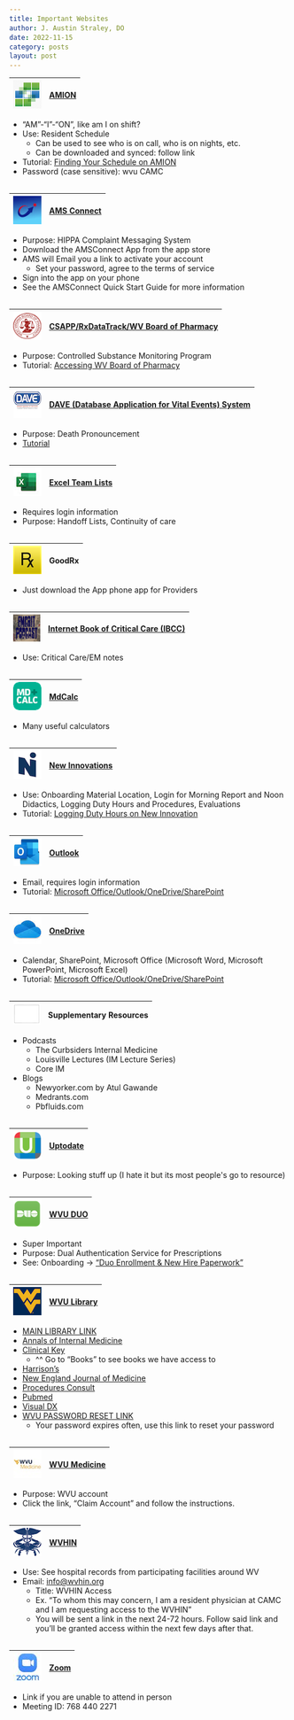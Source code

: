 ```yaml
---
title: Important Websites
author: J. Austin Straley, DO
date: 2022-11-15
category: posts
layout: post
---
```




| ![AMION](/assets/internguide/amionapppic.png) | [AMION][1] |
| ------- | ------- |

- “AM”-“I”-“ON”, like am I on shift?
- Use: Resident Schedule
    - Can be used to see who is on call, who is on nights, etc.
    - Can be downloaded and synced: follow link
- Tutorial: [Finding Your Schedule on AMION][7]
- Password (case sensitive): wvu CAMC<br><br>

|![AMS](/assets/internguide/amsapppic.png)|[AMS Connect][2]|
| ------- | ------- |

- Purpose: HIPPA Complaint Messaging System
- Download the AMSConnect App from the app store
- AMS will Email you a link to activate your account
    - Set your password, agree to the terms of service
- Sign into the app on your phone
- See the AMSConnect Quick Start Guide for more information<br><br>

|![WVBOP](/assets/internguide/wvbopapppic.png)|[CSAPP/RxDataTrack/WV Board of Pharmacy][3]|
| ------- | ------- |
- Purpose: Controlled Substance Monitoring Program
- Tutorial: [Accessing WV Board of Pharmacy][30]<br><br>

|![DAVE](/assets/internguide/daveapppic.png)|[DAVE (Database Application for Vital Events) System][4]|
| ------- | ------- |
- Purpose: Death Pronouncement
- [Tutorial][29]<br><br>

|![Excel](/assets/internguide/excelapppic.jpeg)|[Excel Team Lists][5]|
| ------- | ------- |
- Requires login information
- Purpose: Handoff Lists, Continuity of care<br><br>

|![GoodRx](/assets/internguide/goodrxapppic.png)|GoodRx|
| --- | --- |
- Just download the App phone app for Providers<br><br>

|![EMCRIT](/assets/internguide/emcritapppic.png)|[Internet Book of Critical Care (IBCC)][6]|
| ------- | ------- |
- Use: Critical Care/EM notes<br><br>

|![MDCalc](/assets/internguide/mdcalapppic.png)|[MdCalc][28]|
| ------- | ------- |
- Many useful calculators<br><br>

|![NewInnov](/assets/internguide/newinnovapppic.png)|[New Innovations][8]|
| ------- | ------- |
- Use: Onboarding Material Location, Login for Morning Report and Noon Didactics, Logging Duty Hours and Procedures, Evaluations
- Tutorial: [Logging Duty Hours on New Innovation][31]<br><br>

|![Outlook](/assets/internguide/outlookapppic.png)|[Outlook][9]|
| ------- | ------- |
- Email, requires login information
- Tutorial: [Microsoft Office/Outlook/OneDrive/SharePoint][11]<br><br>

|![OneDrive](/assets/internguide/onedriveapppic.jpeg)|[OneDrive][10]|
| ------- | ------- |
- Calendar, SharePoint, Microsoft Office (Microsoft Word, Microsoft PowerPoint, Microsoft Excel)
- Tutorial: [Microsoft Office/Outlook/OneDrive/SharePoint][11]<br><br>

|![Supplementary Resources](/assets/internguide/otherapppic.png)|Supplementary Resources|
| ------- | ------- |
- Podcasts
    - The Curbsiders Internal Medicine
    - Louisville Lectures (IM Lecture Series)
    - Core IM
- Blogs
    - Newyorker.com by Atul Gawande
    - Medrants.com
    - Pbfluids.com<br><br>

|![UpToDate](/assets/internguide/uptotdateapppic.png)|[Uptodate][12]|
| ------- | ------- |
- Purpose: Looking stuff up (I hate it but its most people's go to resource)<br><br>

|![Duo](/assets/internguide/duoapppic.png)|[WVU DUO][13]|
| ------- | ------- |
- Super Important
- Purpose: Dual Authentication Service for Prescriptions
- See: Onboarding -> [“Duo Enrollment & New Hire Paperwork”][14]<br><br>

|![WVU](/assets/internguide/wvuapppic.jpeg)|[WVU Library][27]|
| ------- | ------- |
- [MAIN LIBRARY LINK][26]
- [Annals of Internal Medicine][25]
- [Clinical Key][24]
    - ^^ Go to “Books” to see books we have access to
- [Harrison’s][23]
- [New England Journal of Medicine][22]
- [Procedures Consult][21]
- [Pubmed][20]
- [Visual DX][19]
- [WVU PASSWORD RESET LINK][18]
    - Your password expires often, use this link to reset your password<br><br>

|![WVUMED](/assets/internguide/wvumedapppic.jpeg)|[WVU Medicine][15]|
| ------- | ------- |
- Purpose: WVU account
- Click the link, “Claim Account” and follow the instructions.<br><br>

|![WVHIN](/assets/internguide/wvhinapppic.png)|[WVHIN][16]|
| ------- | ------- |
- Use: See hospital records from participating facilities around WV
- Email: info@wvhin.org
    - Title: WVHIN Access
    - Ex. “To whom this may concern, I am a resident physician at CAMC and I am requesting access to the WVHIN”
    - You will be sent a link in the next 24-72 hours. Follow said link and you’ll be granted access within the next few days after that.<br><br>

|![Zoom](/assets/internguide/zoomapppic.jpeg)|[Zoom][17]|
| ------- | ------- |
- Link if you are unable to attend in person
- Meeting ID: 768 440 2271<br><br>




[1]: https://www.amion.com/cgi-bin/ocs
[2]: https://account.amsconnectapp.com/login
[3]: https://www.csappwv.com/Account/Login.aspx?ReturnUrl=%2f
[4]: https://davewv.vitalchek.com/web/Logon.aspx
[5]: https://camcorg.sharepoint.com/:f:/r/sites/DPT_IAM_Internal_Medicine_Program_26296/Shared%20Documents/Med%20Service-ICU%20Team%20Lists?csf=1&web=1&e=4v9oTJ
[6]: https://emcrit.org/ibcc/toc/
[7]: https://youtu.be/hWwKKWS5No0
[8]: https://www.new-innov.com/login/Login.aspx
[9]: https://outlook.office.com/mail/
[10]: https://login.microsoftonline.com/
[11]: https://youtu.be/p6yKzWvLs74
[12]: https://www.uptodate.com/login
[13]: https://api-30013422.duosecurity.com/portal?code=21b4d5751036bfe5&akey=DA6CSOIIKNS6NKKMM3RG
[14]: https://guide.duo.com/enrollment
[15]: https://wvumedicine.org/login/
[16]: https://idp.crisphealth.org/#login
[17]: https://wvumdtv.zoom.us/j/7684402271?pwd=M3lnR25sY0lRaFIzTjFaZ1AveCtDQT09
[18]: https://login.wvu.edu/self-service
[19]: https://lib.wvu.edu/databases/connect.php?1444228039=INVS 
[20]: https://login.www.libproxy.wvu.edu/login?qurl=https%3a%2f%2fwww.ncbi.nlm.nih.gov%2fpubmed%3fholding%3dwvuhsclib_fft_ndi%26otool%3dwvuhsclib 
[21]: https://www-clinicalkey-com.www.libproxy.wvu.edu/#!/browse/procedures 
[22]: https://www-nejm-org.www.libproxy.wvu.edu/ 
[23]: https://lib.wvu.edu/databases/connect.php?1236803193=INVS 
[24]: https://www-clinicalkey-com.www.libproxy.wvu.edu/#!/ 
[25]: https://annals-org.www.libproxy.wvu.edu/aim 
[26]: https://login.www.libproxy.wvu.edu/menu 
[27]: https://login.www.libproxy.wvu.edu/login?qurl=https%3a%2f%2fwww.ncbi.nlm.nih.gov%2fpubmed%3fholding%3dwvuhsclib_fft_ndi%26otool%3dwvuhsclib
[28]: https://www.mdcalc.com/
[29]: https://sites.google.com/wv.gov/davetraining/home
[30]: https://youtu.be/PkuhbUnTKi4
[31]: https://youtu.be/dkpLhmxxwpU